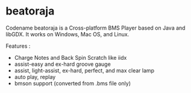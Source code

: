 # beatoraja
Codename beatoraja is a Cross-platform BMS Player based on Java and libGDX.
It works on Windows, Mac OS, and Linux.

Features :
- Charge Notes and Back Spin Scratch like iidx
- assist-easy and ex-hard groove gauge
- assist, light-assist, ex-hard, perfect, and max clear lamp
- auto play, replay 
- bmson support (converted from .bms file only)
